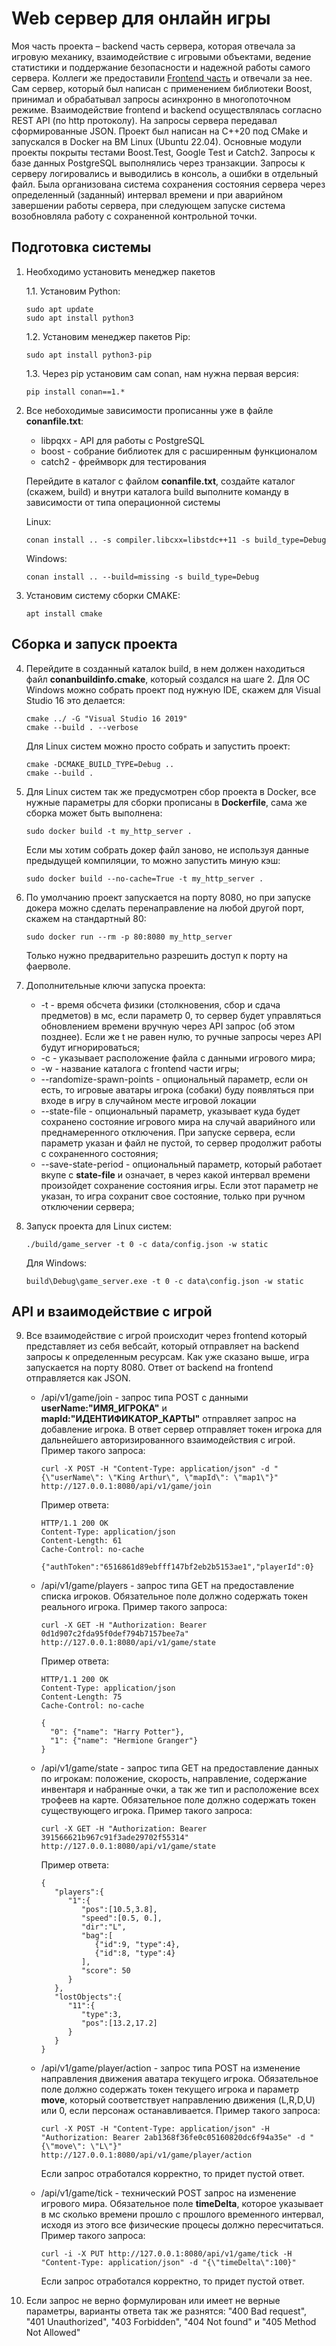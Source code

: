 # Web сервер для онлайн игры
Моя часть проекта – backend часть сервера, которая отвечала за игровую механику, взаимодействие с игровыми объектами, ведение статистики и поддержание безопасности и надежной работы самого сервера. Коллеги же предоставили [Frontend часть](https://drive.google.com/file/d/1NRO0lTlTWYMLhmFHbUE-p38AQ7G7bxyG/view?usp=sharing) и отвечали за нее. Сам сервер, который был написан с применением библиотеки Boost, принимал и обрабатывал запросы асинхронно в многопоточном режиме. Взаимодействие frontend и backend осуществлялась согласно REST API (по http протоколу). На запросы сервера передавал сформированные JSON.
Проект был написан на C++20 под CMake и запускался в Docker на ВМ Linux (Ubuntu 22.04). Основные модули проекты покрыты тестами Boost.Test, Google Test и Catch2. Запросы к базе данных PostgreSQL выполнялись через транзакции. Запросы к серверу логировались и выводились в консоль, а ошибки в отдельный файл. Была организована система сохранения состояния сервера через определенный (заданный) интервал времени и при аварийном завершении работы сервера, при следующем запуске система возобновляла работу с сохраненной контрольной точки.
## Подготовка системы
1. Необходимо установить менеджер пакетов

   1.1. Установим Python:
    ```
    sudo apt update
    sudo apt install python3
    ```
    1.2. Установим менеджер пакетов Pip:
    ```
   sudo apt install python3-pip 
    ```
    1.3. Через pip установим сам conan, нам нужна первая версия:
    ```
    pip install conan==1.* 
    ```
2. Все небоходимые зависимости прописанны уже в файле **conanfile.txt**:
   - libpqxx - API для работы с PostgreSQL
   - boost - собрание библиотек для с расширенным функционалом
   - catch2 - фреймворк для тестирования

    Перейдите в каталог с файлом **conanfile.txt**, создайте каталог (скажем, build) и внутри каталога build выполните команду в зависимости от типа операционной системы

    Linux:
    ```
    conan install .. -s compiler.libcxx=libstdc++11 -s build_type=Debug
    ```

    Windows:

    ```
    conan install .. --build=missing -s build_type=Debug
    ```
    
3. Установим систему сборки CMAKE:
    ```
    apt install cmake 
    ```
## Сборка и запуск проекта
4. Перейдите в созданный каталок build, в нем должен находиться файл **conanbuildinfo.cmake**, который создался на шаге 2. Для ОС Windows можно собрать проект под нужную IDE, скажем для Visual Studio 16 это делается:
    ```
    cmake ../ -G "Visual Studio 16 2019"
    cmake --build . --verbose
    ```

    Для Linux систем можно просто собрать и запустить проект:
    ```
    cmake -DCMAKE_BUILD_TYPE=Debug ..
    cmake --build . 
    ```
5. Для Linux систем так же предусмотрен сбор проекта в Docker, все нужные параметры для сборки прописаны в **Dockerfile**, сама же сборка может быть выполнена:
    ```
    sudo docker build -t my_http_server .
    ```

    Если мы хотим собрать докер файл заново, не используя данные предыдущей компиляции, то можно запустить миную кэш:
    ```
    sudo docker build --no-cache=True -t my_http_server .
    ```
6. По умолчанию проект запускается на порту 8080, но при запуске докера можно сделать перенаправление на любой другой порт, скажем на стандартный 80:
    ```
    sudo docker run --rm -p 80:8080 my_http_server
    ```

    Только нужно предварительно разрешить доступ к порту на фаерволе.

7. Дополнительные ключи запуска проекта:
   - -t - время обсчета физики (столкновения, сбор и сдача предметов) в мс, если параметр 0, то сервер будет управляться обновлением времени вручную через API запрос (об этом позднее). Если же t не равен нулю, то ручные запросы через API будут игнорироваться;
   - -c - указывает расположение файла с данными игрового мира;
   - -w - название каталога с frontend части игры;
   - --randomize-spawn-points - опциональный параметр, если он есть, то игровые аватары игрока (собаки) буду появляться при входе в игру в случайном месте игровой локации
   - --state-file - опциональный параметр, указывает куда будет сохранено состояние игрового мира на случай аварийного или преднамеренного отключения. При запуске сервера, если параметр указан и файл не пустой, то сервер продолжит работы с сохраненного состояния;
   - --save-state-period - опциональный параметр, который работает вкупе с **state-file** и означает, в через какой интервал времени произойдет сохранение состояния игры. Если этот параметр не указан, то игра сохранит свое состояние, только при ручном отключении сервера;

8. Запуск проекта для Linux систем:
    ```
    ./build/game_server -t 0 -c data/config.json -w static
    ```

    Для Windows:
    ```
    build\Debug\game_server.exe -t 0 -c data\config.json -w static
    ```
## API и взаимодействие с игрой
9. Все взаимодействие с игрой происходит через frontend который представляет из себя вебсайт, который отправляет на backend запросы к определенным ресурсам. Как уже сказано выше, игра запускается на порту 8080. Ответ от backend на frontend отправляется как JSON.
    - /api/v1/game/join - запрос типа POST с данными **userName:"ИМЯ_ИГРОКА"** и **mapId:"ИДЕНТИФИКАТОР_КАРТЫ"** отправляет запрос на добавление игрока. В ответ сервер отправляет токен игрока для дальнейшего авторизированного взаимодействия с игрой. Пример такого запроса:
      ```
      curl -X POST -H "Content-Type: application/json" -d "{\"userName\": \"King Arthur\", \"mapId\": \"map1\"}" http://127.0.0.1:8080/api/v1/game/join
      ```

        Пример ответа:
        ```
        HTTP/1.1 200 OK
        Content-Type: application/json
        Content-Length: 61
        Cache-Control: no-cache

        {"authToken":"6516861d89ebfff147bf2eb2b5153ae1","playerId":0} 
        ```
    
    - /api/v1/game/players - запрос типа GET на предоставление списка игроков. Обязательное поле должно содержать токен реального игрока. Пример такого запроса:
        ```
        curl -X GET -H "Authorization: Bearer 0d1d907c2fda95f0def794b7157bee7a" http://127.0.0.1:8080/api/v1/game/state
        ```
    
        Пример ответа:
        ```
        HTTP/1.1 200 OK
        Content-Type: application/json
        Content-Length: 75
        Cache-Control: no-cache
    
        {
          "0": {"name": "Harry Potter"},
          "1": {"name": "Hermione Granger"}
        } 
        ```

    - /api/v1/game/state - запрос типа GET на предоставление данных по игрокам: положение, скорость, направление, содержание инвентаря и набранные очки, а так же тип и расположение всех трофеев на карте. Обязательное поле должно содержать токен существующего игрока. Пример такого запроса:
        ```
        curl -X GET -H "Authorization: Bearer 391566621b967c91f3ade29702f55314" http://127.0.0.1:8080/api/v1/game/state
        ```

        Пример ответа:
        ```
        {
           "players":{
              "1":{
                 "pos":[10.5,3.8],
                 "speed":[0.5, 0.],
                 "dir":"L",
                 "bag":[
                    {"id":9, "type":4},
                    {"id":8, "type":4}
                 ],
                 "score": 50
              }
           },
           "lostObjects":{
              "11":{
                 "type":3,
                 "pos":[13.2,17.2]
              }
           }
        }  
        ```
     - /api/v1/game/player/action - запрос типа POST на изменение направления движения аватара текущего игрока. Обязательное поле должно содержать токен текущего игрока и параметр **move**, который соответствует направлению движения (L,R,D,U) или 0, если персонаж останавливается. Пример такого запроса:
        ```
        curl -X POST -H "Content-Type: application/json" -H "Authorization: Bearer 2ab1368f36fe0c05160820dc6f94a35e" -d "{\"move\": \"L\"}" http://127.0.0.1:8080/api/v1/game/player/action

        ```
        Если запрос отработался корректно, то придет пустой ответ.
    - /api/v1/game/tick - технический POST запрос на изменение игрового мира. Обязательное поле **timeDelta**, которое указывает в мс сколько времени прошло с прошлого временного интервал, исходя из этого все физические процесы должно пересчитаться. Пример такого запроса:
        ```
        curl -i -X PUT http://127.0.0.1:8080/api/v1/game/tick -H "Content-Type: application/json" -d "{\"timeDelta\":100}"
        ```

        Если запрос отработался корректно, то придет пустой ответ.

10. Если запрос не верно формулирован или имеет не верные параметры, варианты ответа так же разнятся: "400 Bad request", "401 Unauthorized", "403 Forbidden", "404 Not found" и "405 Method Not Allowed" 
